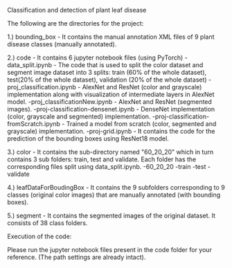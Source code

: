 Classification and detection of plant leaf disease

The following are the directories for the project:

1.) bounding_box - It contains the manual annotation XML files of 9 plant disease classes (manually annotated).

2.) code - It contains 6 jupyter notebook files (using PyTorch)
	-data_split.ipynb - The code that is used to split the color dataset and segment image dataset into 3 splits: train (60% of the whole dataset), test(20% of the whole dataset), 				   validation (20% of the whole dataset)
	-proj_classification.ipynb - AlexNet and ResNet (color and grayscale) implementation along with visualization of intermediate layers in AlexNet model.
	-proj_classificationNew.ipynb - AlexNet and ResNet (segmented images).
	-proj-classification-densenet.ipynb - DenseNet implementation (color, grayscale and segmented) implementation.
	-proj-classification-fromScratch.ipynb - Trained a model from scratch (color, segmented and grayscale) implementation.
	-proj-grid.ipynb - It contains the code for the prediction of the bounding boxes using ResNet18 model.

3.) color - It contains the sub-directory named "60_20_20" which in turn contains 3 sub folders: train, test and validate. Each folder has the corresponding files split using data_split.ipynb.
	-60_20_20
		-train
		-test
		-validate

4.) leafDataForBoudingBox - It contains the 9 subfolders corresponding to 9 classes (original color images) that are manually annotated (with bounding boxes).

5.) segment - It contains the segmented images of the original dataset. It consists of 38 class folders.

Execution of the code:

Please run the jupyter notebook files present in the code folder for your reference. (The path settings are already intact). 





